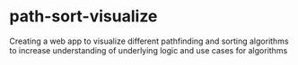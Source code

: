 # path-sort-visualize
Creating a web app to visualize different pathfinding and sorting algorithms to increase understanding of underlying logic and use cases for algorithms
